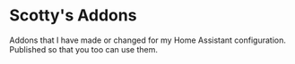 # Scotty's Addons

Addons that I have made or changed for my Home Assistant configuration. Published so that you too can use them.
